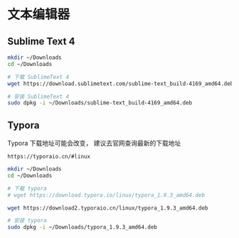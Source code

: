 # 文本编辑器



##  Sublime Text  4



```bash
mkdir ~/Downloads
cd ~/Downloads

# 下载 SublimeText 4
wget https://download.sublimetext.com/sublime-text_build-4169_amd64.deb

# 安装 SublimeText 4
sudo dpkg -i ~/Downloads/sublime-text_build-4169_amd64.deb
```



## Typora

Typora 下载地址可能会改变， 建议去官网查询最新的下载地址

```
https://typoraio.cn/#linux
```

```bash
mkdir ~/Downloads
cd ~/Downloads

# 下载 typora
# wget https://download.typora.io/linux/typora_1.9.3_amd64.deb

wget https://download2.typoraio.cn/linux/typora_1.9.3_amd64.deb

# 安装 typora
sudo dpkg -i ~/Downloads/typora_1.9.3_amd64.deb
```
